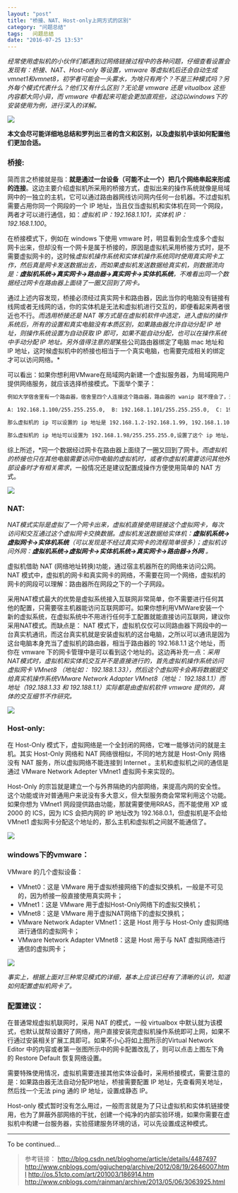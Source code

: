 ```yaml
---
layout: "post"
title: "桥接、NAT、Host-only上网方式的区别"
category: "问题总结"
tags:   问题总结
date: "2016-07-25 13:53"
---
```


*经常使用虚拟机的小伙伴们都遇到过网络链接过程中的各种问题，仔细查看设置会发现有：桥接、NAT、Host-only 等设置，vmware 等虚拟机后还会自动生成vmnet1和vmnet8，初学者可能会一头雾水，为啥只有两个？不是三种模式吗？另外每个模式代表什么？他们又有什么区别？无论是 vmware 还是 vitualbox 这些内容都大同小异，而 vmware 中看起来可能会更加直观些，这边以windows下的安装使用为例，进行深入的详解。*


![](https://raw.githubusercontent.com/noparkinghere/noparkinghere.github.io/master/img/2016-07-25-%E6%A1%A5%E6%8E%A5%E3%80%81nat%E3%80%81host-only%E4%B8%8A%E7%BD%91%E6%96%B9%E5%BC%8F%E7%9A%84%E5%8C%BA%E5%88%AB/0.png)

**本文会尽可能详细地总结和罗列出三者的含义和区别，以及虚拟机中该如何配置他们更加合适。**


### 桥接:

简而言之桥接就是指：**就是通过一台设备（可能不止一个）把几个网络串起来形成的连接**。这边主要介绍虚拟机所采用的桥接方式，虚拟出来的操作系统就像是局域网中的一独立的主机，它可以通过路由器网线访问网内任何一台机器。不过虚拟机需要占用你同一个网段的一个 IP 地址，当且仅当虚拟机和实体机在同一个网段，两者才可以进行通信，如：*虚拟机 IP：192.168.1.101，实体机 IP：192.168.1.100*。

在桥接模式下，例如在 windows 下使用 vmware 时，明显看到会生成多个虚拟网卡出来，但却没有一个网卡是属于桥接的，原因是虚拟机采用桥接方式时，是不需要虚拟网卡的，这时候*虚拟机操作系统和实体机操作系统同时使用真实网卡工作，然后真是网卡发送数据出去，而如果虚拟机发送数据给真实机，则数据流向是：**虚拟机系统->真实网卡->路由器->真实网卡->实体机系统**，不难看出同一个数据经过网卡在路由器上面绕了一圈又回到了网卡。*

通过上述内容发现，桥接必须经过真实网卡和路由器，因此当你的电脑没有链接有线网或者无线网的话，你的实体机是无法和虚拟机进行交互的，即便看起来两者很近也不行。*而选用桥接还是 NAT 等方式是在虚拟机软件中选定，进入虚拟的操作系统后，所有的设置和真实电脑没有本质区别，如果路由器允许自动分配 IP 地址，则操作系统设置为自动获取 IP 即可，如果不能自动分配，也可以在操作系统中手动分配 IP 地址。另外值得注意的是*某些公司路由器绑定了电脑 mac 地址和 IP 地址，这时候虚拟机中的桥接也相当于一个真实电脑，也需要完成相关的绑定才可以访问网络。*

可以看出：如果你想利用VMware在局域网内新建一个虚拟服务器，为局域网用户提供网络服务，就应该选择桥接模式。下面举个栗子：

```sh
例如大学宿舍里有一个路由器，宿舍里四个人连接这个路由器，路由器的 wanip 就不理会了，这个 ip 是动态获取的，而一般lanip默认是192.168.1.1,子网掩码是255.255.255.0。而其他四个人是自动获取ip，假设四个人的 ip 是:

A: 192.168.1.100/255.255.255.0,  B: 192.168.1.101/255.255.255.0,  C: 192.168.1.102/255.255.255.0,  D: 192.168.1.103/255.255.255.0

那么虚拟机的 ip 可以设置的 ip 地址是 192.168.1.2-192.168.1.99, 192.168.1.104-192.168.1.254 (网络地址 0 和 1 的除外，再除去 ABCD 四个人的 ip 地址)

那么虚拟机的 ip 地址可以设置为 192.168.1.98/255.255.255.0,设置了这个 ip 地址，ABCD 这四个人就可以通过 192.168.1.98 访问虚拟机了，如果虚拟机需要上外网，那么还需要配置虚拟机的路由地址，就是 192.168.1.1 了，这样，虚拟机就可以上外网了，但是，上网我们一般是通过域名去访问外网的，所以我们还需要为虚拟机配置一个 dns 服务器，我们可以简单点，把 dns 服务器地址配置为 google 的 dns 服务器 :8.8.8.8，到此，虚拟机就可以上网了。
```

综上所述，*同一个数据经过网卡在路由器上面绕了一圈又回到了网卡。*而虚拟机的桥接也只在其他电脑需要访问你电脑的虚拟机时，或者你虚拟机需要访问其他外部设备时才有相关需求*，一般情况还是建议配置成操作方便使用简单的 NAT 方式。

![](https://raw.githubusercontent.com/noparkinghere/noparkinghere.github.io/master/img/2016-07-25-%E6%A1%A5%E6%8E%A5%E3%80%81nat%E3%80%81host-only%E4%B8%8A%E7%BD%91%E6%96%B9%E5%BC%8F%E7%9A%84%E5%8C%BA%E5%88%AB/1.png)

<!-- more -->


### NAT:

*NAT模式实际是虚拟了一个网卡出来，虚拟机直接使用链接这个虚拟网卡，每次访问和交互通过这个虚拟网卡交换数据。虚拟机发送数据给实体机：**虚拟机系统->虚拟网卡->实体机系统**（可以发现是不经过真实网卡的流程简单很多）；虚拟机访问外网：**虚拟机系统->虚拟网卡->实体机系统->真实网卡->路由器->外网** 。*

虚拟机借助 NAT (网络地址转换)功能，通过宿主机器所在的网络来访问公网。 NAT 模式中，虚拟机的网卡和真实网卡的网络，不需要在同一个网络，虚拟机的网卡的网段可以理解：路由器所在网段之下的一个子网段。

采用NAT模式最大的优势是虚拟系统接入互联网非常简单，你不需要进行任何其他的配置，只需要宿主机器能访问互联网即可。如果你想利用VMWare安装一个新的虚拟系统，在虚拟系统中不用进行任何手工配置就能直接访问互联网，建议你采用NAT模式。而缺点是： NAT 模式下，虚拟机仅仅可以同路由器下网段中的一台真实机通讯，而这台真实机就是安装虚拟机的这台电脑，之所以可以通讯是因为这台电脑本身充当了虚拟机的路由器，相当于路由器的 192.168.1.1 这个地址，而你在 vmware 下的网卡管理中是可以看到这个地址的。这边再补充一点：*采用NAT模式时，虚拟机和实体机交互并不是直接进行的，首先虚拟机操作系统访问虚拟网卡 VMnet8 （地址如： 192.188.1.33），然后这个虚拟网卡会再将数据提交给真实机操作系统VMware Network Adapter VMnet8（地址： 192.188.1.1）而地址（192.188.1.33 和 192.188.1.1）实际都是由虚拟机软件 vmware 提供的，具体的交互细节不作研究。*

![](https://raw.githubusercontent.com/noparkinghere/noparkinghere.github.io/master/img/2016-07-25-%E6%A1%A5%E6%8E%A5%E3%80%81nat%E3%80%81host-only%E4%B8%8A%E7%BD%91%E6%96%B9%E5%BC%8F%E7%9A%84%E5%8C%BA%E5%88%AB/2.png)

### Host-only:

在 Host-Only 模式下，虚拟网络是一个全封闭的网络，它唯一能够访问的就是主机。其实 Host-Only 网络和 NAT 网络很相似，不同的地方就是 Host-Only 网络没有 NAT 服务，所以虚拟网络不能连接到 Internet 。主机和虚拟机之间的通信是通过 VMware Network Adepter VMnet1 虚拟网卡来实现的。

Host-Only 的宗旨就是建立一个与外界隔绝的内部网络，来提高内网的安全性。这个功能或许对普通用户来说没有多大意义，但大型服务商会常常利用这个功能。如果你想为 VMnet1 网段提供路由功能，那就需要使用RRAS，而不能使用 XP 或 2000 的 ICS，因为 ICS 会把内网的 IP 地址改为 192.168.0.1，但虚拟机是不会给 VMnet1 虚拟网卡分配这个地址的，那么主机和虚拟机之间就不能通信了。

![](https://raw.githubusercontent.com/noparkinghere/noparkinghere.github.io/master/img/2016-07-25-%E6%A1%A5%E6%8E%A5%E3%80%81nat%E3%80%81host-only%E4%B8%8A%E7%BD%91%E6%96%B9%E5%BC%8F%E7%9A%84%E5%8C%BA%E5%88%AB/3.png)

### windows下的vmware：

VMware 的几个虚拟设备：

- VMnet0：这是 VMware 用于虚拟桥接网络下的虚拟交换机，一般是不可见的，因为桥接一般直接使用真实网卡；
- VMnet1：这是 VMware 用于虚拟Host-Only网络下的虚拟交换机；
- VMnet8：这是 VMware 用于虚拟NAT网络下的虚拟交换机；
- VMware Network Adapter VMnet1：这是 Host 用于与 Host-Only 虚拟网络进行通信的虚拟网卡；
- VMware Network Adapter VMnet8：这是 Host 用于与 NAT 虚拟网络进行通信的虚拟网卡；

![](https://raw.githubusercontent.com/noparkinghere/noparkinghere.github.io/master/img/2016-07-25-%E6%A1%A5%E6%8E%A5%E3%80%81nat%E3%80%81host-only%E4%B8%8A%E7%BD%91%E6%96%B9%E5%BC%8F%E7%9A%84%E5%8C%BA%E5%88%AB/4.png)

*事实上，根据上面对三种常见模式的详细，基本上应该已经有了清晰的认识，知道如何配置虚拟机网卡了。*

### 配置建议：

在普通常规虚拟机联网时，采用 NAT 的模式，一般 virtualbox 中默认就为该模式，也默认就帮设置好了网络，用户直接安装完虚拟机操作系统即可上网，如果不行通过安装相关扩展工具即可。如果不小心将如上图所示的Virtual Network Editor 中的内容或者第一张图所示中的网卡配置改乱了，则可以点击上图左下角的 Restore Default 恢复网络设置。

需要特殊使用情况，虚拟机需要连接其他实体设备时，采用桥接模式，需要注意的是：如果路由器无法自动分配IP地址，桥接需要配置 IP 地址，先查看网关地址，然后找一个无法 ping 通的 IP 地址，设置成静态 IP。

Host-only 模式暂时没有怎么用过，一般而言就是为了只让虚拟机和实体机链接使用，也为了屏蔽外部网络的干扰，创建一个纯净的内部实验环境，如果你需要在虚拟机中构建一台服务器，实验搭建服务环境的话，可以先设置成这种模式。



***
To be continued...

> 参考链接：
> http://blog.csdn.net/bloghome/article/details/4487497
> http://www.cnblogs.com/ggjucheng/archive/2012/08/19/2646007.html
> http://os.51cto.com/art/201003/186914.htm
> http://www.cnblogs.com/rainman/archive/2013/05/06/3063925.html
